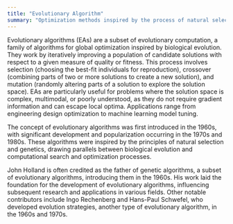 ```yaml
---
title: "Evolutionary Algorithm"
summary: "Optimization methods inspired by the process of natural selection where potential solutions evolve over generations to optimize a given objective function."
---
```

Evolutionary algorithms (EAs) are a subset of evolutionary computation, a family of algorithms for global optimization inspired by biological evolution. They work by iteratively improving a population of candidate solutions with respect to a given measure of quality or fitness. This process involves selection (choosing the best-fit individuals for reproduction), crossover (combining parts of two or more solutions to create a new solution), and mutation (randomly altering parts of a solution to explore the solution space). EAs are particularly useful for problems where the solution space is complex, multimodal, or poorly understood, as they do not require gradient information and can escape local optima. Applications range from engineering design optimization to machine learning model tuning.

The concept of evolutionary algorithms was first introduced in the 1960s, with significant development and popularization occurring in the 1970s and 1980s. These algorithms were inspired by the principles of natural selection and genetics, drawing parallels between biological evolution and computational search and optimization processes.

John Holland is often credited as the father of genetic algorithms, a subset of evolutionary algorithms, introducing them in the 1960s. His work laid the foundation for the development of evolutionary algorithms, influencing subsequent research and applications in various fields. Other notable contributors include Ingo Rechenberg and Hans-Paul Schwefel, who developed evolution strategies, another type of evolutionary algorithm, in the 1960s and 1970s.

